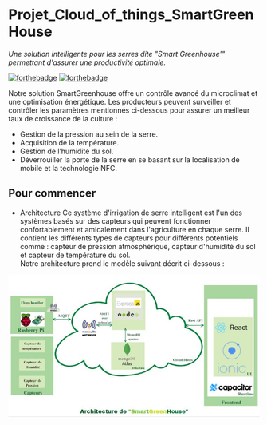 # Projet_Cloud_of_things_SmartGreenHouse

_Une solution intelligente pour les serres dite "Smart Greenhouse'" permettant d'assurer une productivité optimale._

[![forthebadge](http://forthebadge.com/images/badges/built-with-love.svg)](http://forthebadge.com)  [![forthebadge](http://forthebadge.com/images/badges/powered-by-electricity.svg)](http://forthebadge.com)

Notre solution SmartGreenhouse offre un contrôle avancé du microclimat et une optimisation énergétique.
Les producteurs peuvent surveiller et contrôler les paramètres mentionnés ci-dessous pour assurer un meilleur taux de croissance de la culture :
- Gestion de la pression au sein de la serre.
- Acquisition de la température. 
- Gestion de l’humidité du sol.
- Déverrouiller la porte de la serre en se basant sur la localisation de mobile et la technologie NFC.
## Pour commencer

- Architecture 
Ce système d'irrigation de serre intelligent est l'un des systèmes basés sur des capteurs qui peuvent fonctionner confortablement 
et amicalement dans l'agriculture en chaque serre. Il contient les différents types de capteurs pour différents potentiels comme :
capteur de pression atmosphérique, capteur d'humidité du sol et capteur de température du sol.                  
Notre architecture prend le modèle suivant décrit ci-dessous :

![This is an image ](\Frontend\src\assets\icon\architecture.PNG)
